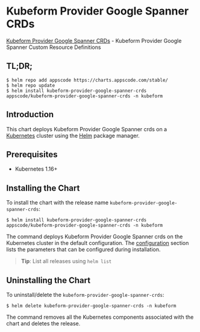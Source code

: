 # Kubeform Provider Google Spanner CRDs

[Kubeform Provider Google Spanner CRDs](https://github.com/kubeform) - Kubeform Provider Google Spanner Custom Resource Definitions

## TL;DR;

```console
$ helm repo add appscode https://charts.appscode.com/stable/
$ helm repo update
$ helm install kubeform-provider-google-spanner-crds appscode/kubeform-provider-google-spanner-crds -n kubeform
```

## Introduction

This chart deploys Kubeform Provider Google Spanner crds on a [Kubernetes](http://kubernetes.io) cluster using the [Helm](https://helm.sh) package manager.

## Prerequisites

- Kubernetes 1.16+

## Installing the Chart

To install the chart with the release name `kubeform-provider-google-spanner-crds`:

```console
$ helm install kubeform-provider-google-spanner-crds appscode/kubeform-provider-google-spanner-crds -n kubeform
```

The command deploys Kubeform Provider Google Spanner crds on the Kubernetes cluster in the default configuration. The [configuration](#configuration) section lists the parameters that can be configured during installation.

> **Tip**: List all releases using `helm list`

## Uninstalling the Chart

To uninstall/delete the `kubeform-provider-google-spanner-crds`:

```console
$ helm delete kubeform-provider-google-spanner-crds -n kubeform
```

The command removes all the Kubernetes components associated with the chart and deletes the release.


